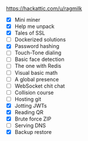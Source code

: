https://hackattic.com/u/ragmilk

- [x] Mini miner
- [x] Help me unpack
- [x] Tales of SSL
- [ ] Dockerized solutions
- [x] Password hashing
- [ ] Touch-Tone dialing
- [ ] Basic face detection
- [ ] The one with Redis
- [ ] Visual basic math
- [ ] A global presence
- [ ] WebSocket chit chat
- [ ] Collision course
- [ ] Hosting git
- [x] Jotting JWTs
- [x] Reading QR
- [x] Brute force ZIP
- [ ] Serving DNS
- [x] Backup restore
